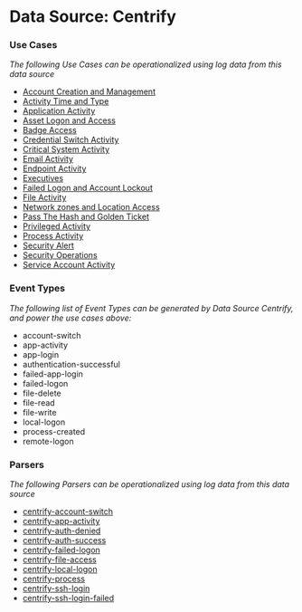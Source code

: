 Data Source: Centrify
=====================

### Use Cases

_The following Use Cases can be operationalized using log data from this data source_

* [Account Creation and Management](usecase_account_creation_and_management.md)
* [Activity Time  and Type](usecase_activity_time__and_type.md)
* [Application Activity](usecase_application_activity.md)
* [Asset Logon and Access](usecase_asset_logon_and_access.md)
* [Badge Access](usecase_badge_access.md)
* [Credential Switch Activity](usecase_credential_switch_activity.md)
* [Critical System Activity](usecase_critical_system_activity.md)
* [Email Activity](usecase_email_activity.md)
* [Endpoint Activity](usecase_endpoint_activity.md)
* [Executives](usecase_executives.md)
* [Failed Logon and Account Lockout](usecase_failed_logon_and_account_lockout.md)
* [File Activity](usecase_file_activity.md)
* [Network zones and Location Access](usecase_network_zones_and_location_access.md)
* [Pass The Hash and Golden Ticket](usecase_pass_the_hash_and_golden_ticket.md)
* [Privileged Activity](usecase_privileged_activity.md)
* [Process Activity](usecase_process_activity.md)
* [Security Alert](usecase_security_alert.md)
* [Security Operations](usecase_security_operations.md)
* [Service Account Activity](usecase_service_account_activity.md)


### Event Types

_The following list of Event Types can be generated by Data Source Centrify, and power the use cases above:_

- account-switch
- app-activity
- app-login
- authentication-successful
- failed-app-login
- failed-logon
- file-delete
- file-read
- file-write
- local-logon
- process-created
- remote-logon


### Parsers

_The following Parsers can be operationalized using log data from this data source_

* [centrify-account-switch](parserContent_centrify-account-switch.md)
* [centrify-app-activity](parserContent_centrify-app-activity.md)
* [centrify-auth-denied](parserContent_centrify-auth-denied.md)
* [centrify-auth-success](parserContent_centrify-auth-success.md)
* [centrify-failed-logon](parserContent_centrify-failed-logon.md)
* [centrify-file-access](parserContent_centrify-file-access.md)
* [centrify-local-logon](parserContent_centrify-local-logon.md)
* [centrify-process](parserContent_centrify-process.md)
* [centrify-ssh-login](parserContent_centrify-ssh-login.md)
* [centrify-ssh-login-failed](parserContent_centrify-ssh-login-failed.md)
